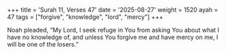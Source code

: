 +++
title = 'Surah 11, Verses 47'
date = '2025-08-27'
weight = 1520
ayah = 47
tags = ["forgive", "knowledge", "lord", "mercy"]
+++

Noah pleaded, “My Lord, I seek refuge in You from asking You about what I have no knowledge of, and unless You forgive me and have mercy on me, I will be one of the losers.”